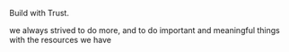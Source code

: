 Build with Trust.

we always strived to do more, and to do important and meaningful things with the resources we have
